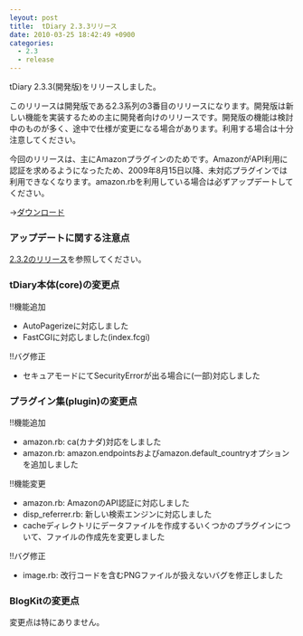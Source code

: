 ```yaml
---
leyout: post
title:  tDiary 2.3.3リリース
date: 2010-03-25 18:42:49 +0900
categories:
  - 2.3
  - release
---
```

tDiary 2.3.3(開発版)をリリースしました。

このリリースは開発版である2.3系列の3番目のリリースになります。開発版は新しい機能を実装するための主に開発者向けのリリースです。開発版の機能は検討中のものが多く、途中で仕様が変更になる場合があります。利用する場合は十分注意してください。

今回のリリースは、主にAmazonプラグインのためです。AmazonがAPI利用に認証を求めるようになったため、2009年8月15日以降、未対応プラグインでは利用できなくなります。amazon.rbを利用している場合は必ずアップデートしてください。

→[ダウンロード](20021112)

### アップデートに関する注意点
[2.3.2のリリース](20090508.html)を参照してください。

### tDiary本体(core)の変更点
!!機能追加
* AutoPagerizeに対応しました
* FastCGIに対応しました(index.fcgi)

!!バグ修正
* セキュアモードにてSecurityErrorが出る場合に(一部)対応しました

### プラグイン集(plugin)の変更点
!!機能追加
* amazon.rb: ca(カナダ)対応をしました
* amazon.rb: amazon.endpointsおよびamazon.default_countryオプションを追加しました

!!機能変更
* amazon.rb: AmazonのAPI認証に対応しました
* disp_referrer.rb: 新しい検索エンジンに対応しました
* cacheディレクトリにデータファイルを作成するいくつかのプラグインについて、ファイルの作成先を変更しました

!!バグ修正
* image.rb: 改行コードを含むPNGファイルが扱えないバグを修正しました

### BlogKitの変更点
変更点は特にありません。

